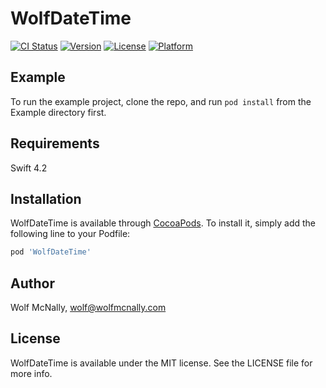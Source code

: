 # WolfDateTime

[![CI Status](https://img.shields.io/travis/wolfmcnally/WolfDateTime.svg?style=flat)](https://travis-ci.org/wolfmcnally/WolfDateTime)
[![Version](https://img.shields.io/cocoapods/v/WolfDateTime.svg?style=flat)](https://cocoapods.org/pods/WolfDateTime)
[![License](https://img.shields.io/cocoapods/l/WolfDateTime.svg?style=flat)](https://cocoapods.org/pods/WolfDateTime)
[![Platform](https://img.shields.io/cocoapods/p/WolfDateTime.svg?style=flat)](https://cocoapods.org/pods/WolfDateTime)

## Example

To run the example project, clone the repo, and run `pod install` from the Example directory first.

## Requirements

Swift 4.2

## Installation

WolfDateTime is available through [CocoaPods](https://cocoapods.org). To install
it, simply add the following line to your Podfile:

```ruby
pod 'WolfDateTime'
```

## Author

Wolf McNally, wolf@wolfmcnally.com

## License

WolfDateTime is available under the MIT license. See the LICENSE file for more info.
